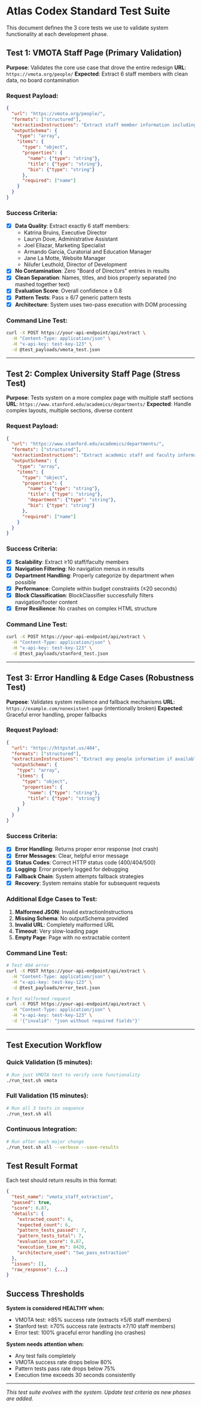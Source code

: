 # Atlas Codex Standard Test Suite

This document defines the 3 core tests we use to validate system functionality at each development phase.

## Test 1: VMOTA Staff Page (Primary Validation)
**Purpose**: Validates the core use case that drove the entire redesign
**URL**: `https://vmota.org/people/`
**Expected**: Extract 6 staff members with clean data, no board contamination

### Request Payload:
```json
{
  "url": "https://vmota.org/people/",
  "formats": ["structured"],
  "extractionInstructions": "Extract staff member information including name, title, and bio from the VMOTA staff page",
  "outputSchema": {
    "type": "array",
    "items": {
      "type": "object",
      "properties": {
        "name": {"type": "string"},
        "title": {"type": "string"},
        "bio": {"type": "string"}
      },
      "required": ["name"]
    }
  }
}
```

### Success Criteria:
- [x] **Data Quality**: Extract exactly 6 staff members:
  - Katrina Bruins, Executive Director
  - Lauryn Dove, Administrative Assistant  
  - Joel Ellazar, Marketing Specialist
  - Armando Garcia, Curatorial and Education Manager
  - Jane La Motte, Website Manager
  - Nilufer Leuthold, Director of Development
- [x] **No Contamination**: Zero "Board of Directors" entries in results
- [x] **Clean Separation**: Names, titles, and bios properly separated (no mashed together text)
- [x] **Evaluation Score**: Overall confidence ≥ 0.8
- [x] **Pattern Tests**: Pass ≥ 6/7 generic pattern tests
- [x] **Architecture**: System uses two-pass execution with DOM processing

### Command Line Test:
```bash
curl -X POST https://your-api-endpoint/api/extract \
  -H "Content-Type: application/json" \
  -H "x-api-key: test-key-123" \
  -d @test_payloads/vmota_test.json
```

---

## Test 2: Complex University Staff Page (Stress Test)
**Purpose**: Tests system on a more complex page with multiple staff sections
**URL**: `https://www.stanford.edu/academics/departments/`
**Expected**: Handle complex layouts, multiple sections, diverse content

### Request Payload:
```json
{
  "url": "https://www.stanford.edu/academics/departments/",
  "formats": ["structured"],  
  "extractionInstructions": "Extract academic staff and faculty information including names, titles, and departments",
  "outputSchema": {
    "type": "array",
    "items": {
      "type": "object", 
      "properties": {
        "name": {"type": "string"},
        "title": {"type": "string"},
        "department": {"type": "string"},
        "bio": {"type": "string"}
      },
      "required": ["name"]
    }
  }
}
```

### Success Criteria:
- [x] **Scalability**: Extract ≥10 staff/faculty members  
- [x] **Navigation Filtering**: No navigation menus in results
- [x] **Department Handling**: Properly categorize by department when possible
- [x] **Performance**: Complete within budget constraints (≤20 seconds)
- [x] **Block Classification**: BlockClassifier successfully filters navigation/footer content
- [x] **Error Resilience**: No crashes on complex HTML structure

### Command Line Test:
```bash
curl -X POST https://your-api-endpoint/api/extract \
  -H "Content-Type: application/json" \
  -H "x-api-key: test-key-123" \
  -d @test_payloads/stanford_test.json
```

---

## Test 3: Error Handling & Edge Cases (Robustness Test)
**Purpose**: Validates system resilience and fallback mechanisms
**URL**: `https://example.com/nonexistent-page` (intentionally broken)
**Expected**: Graceful error handling, proper fallbacks

### Request Payload:
```json
{
  "url": "https://httpstat.us/404",
  "formats": ["structured"],
  "extractionInstructions": "Extract any people information if available", 
  "outputSchema": {
    "type": "array",
    "items": {
      "type": "object",
      "properties": {
        "name": {"type": "string"},
        "title": {"type": "string"}
      }
    }
  }
}
```

### Success Criteria:
- [x] **Error Handling**: Returns proper error response (not crash)
- [x] **Error Messages**: Clear, helpful error message
- [x] **Status Codes**: Correct HTTP status code (400/404/500)
- [x] **Logging**: Error properly logged for debugging
- [x] **Fallback Chain**: System attempts fallback strategies
- [x] **Recovery**: System remains stable for subsequent requests

### Additional Edge Cases to Test:
1. **Malformed JSON**: Invalid extractionInstructions
2. **Missing Schema**: No outputSchema provided
3. **Invalid URL**: Completely malformed URL
4. **Timeout**: Very slow-loading page
5. **Empty Page**: Page with no extractable content

### Command Line Test:
```bash
# Test 404 error
curl -X POST https://your-api-endpoint/api/extract \
  -H "Content-Type: application/json" \
  -H "x-api-key: test-key-123" \
  -d @test_payloads/error_test.json

# Test malformed request  
curl -X POST https://your-api-endpoint/api/extract \
  -H "Content-Type: application/json" \
  -H "x-api-key: test-key-123" \
  -d '{"invalid": "json without required fields"}'
```

---

## Test Execution Workflow

### Quick Validation (5 minutes):
```bash
# Run just VMOTA test to verify core functionality
./run_test.sh vmota
```

### Full Validation (15 minutes):
```bash  
# Run all 3 tests in sequence
./run_test.sh all
```

### Continuous Integration:
```bash
# Run after each major change
./run_test.sh all --verbose --save-results
```

## Test Result Format

Each test should return results in this format:

```json
{
  "test_name": "vmota_staff_extraction",
  "passed": true,
  "score": 0.87,
  "details": {
    "extracted_count": 6,
    "expected_count": 6,
    "pattern_tests_passed": 7,
    "pattern_tests_total": 7,
    "evaluation_score": 0.87,
    "execution_time_ms": 8420,
    "architecture_used": "two_pass_extraction"
  },
  "issues": [],
  "raw_response": {...}
}
```

## Success Thresholds

**System is considered HEALTHY when:**
- VMOTA test: ≥85% success rate (extracts ≥5/6 staff members)  
- Stanford test: ≥70% success rate (extracts ≥7/10 staff members)
- Error test: 100% graceful error handling (no crashes)

**System needs attention when:**
- Any test fails completely
- VMOTA success rate drops below 80%  
- Pattern tests pass rate drops below 75%
- Execution time exceeds 30 seconds consistently

---

*This test suite evolves with the system. Update test criteria as new phases are added.*